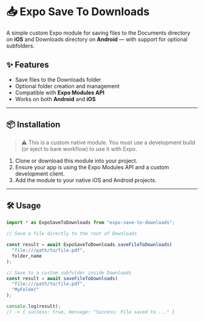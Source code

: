 # 📥 Expo Save To Downloads

A simple custom Expo module for saving files to the Documents directory on **iOS** and Downloads directory on **Android** — with support for optional subfolders.

## ✨ Features

- Save files to the Downloads folder
- Optional folder creation and management
- Compatible with **Expo Modules API**
- Works on both **Android** and **iOS**

---

## 📦 Installation

> ⚠️ This is a custom native module. You must use a development build (or eject to bare workflow) to use it with Expo.

1. Clone or download this module into your project.
2. Ensure your app is using the Expo Modules API and a custom development client.
3. Add the module to your native iOS and Android projects.

---

## 🛠️ Usage

```ts
import * as ExpoSaveToDownloads from "expo-save-to-downloads";

// Save a file directly to the root of Downloads

const result = await ExpoSaveToDownloads.saveFileToDownloads(
  "file:///path/to/file.pdf",
  folder_name
);

// Save to a custom subfolder inside Downloads
const result = await saveFileToDownloads(
  "file:///path/to/file.pdf",
  "MyFolder"
);

console.log(result);
// -> { success: true, message: "Success: File saved to ..." }
```
